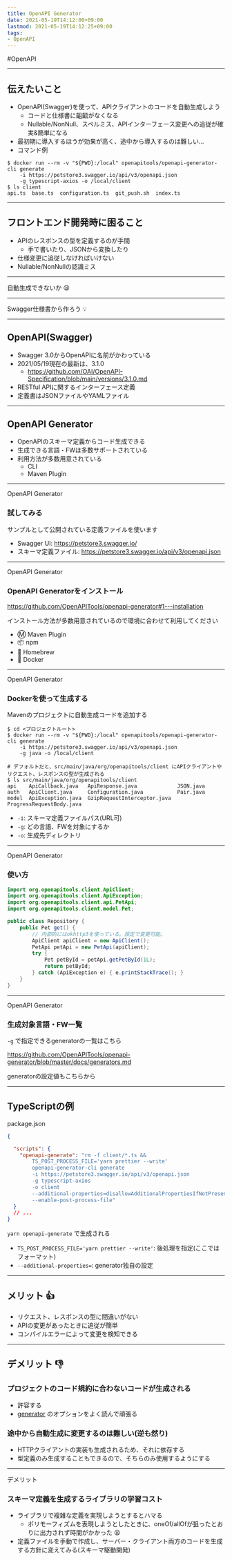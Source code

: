 ```yaml
---
title: OpenAPI Generator
date: 2021-05-19T14:12:00+09:00
lastmod: 2021-05-19T14:12:25+09:00
tags:
- OpenAPI
---
```


\#OpenAPI

---

## 伝えたいこと

* OpenAPI(Swagger)を使って、APIクライアントのコードを自動生成しよう
  * コードと仕様書に齟齬がなくなる
  * Nullable/NonNull、スペルミス、APIインターフェース変更への追従が確実&簡単になる
* 最初期に導入するほうが効果が高く、途中から導入するのは難しい…
* コマンド例

````shell
$ docker run --rm -v "${PWD}:/local" openapitools/openapi-generator-cli generate
    -i https://petstore3.swagger.io/api/v3/openapi.json
    -g typescript-axios -o /local/client
$ ls client
api.ts  base.ts  configuration.ts  git_push.sh  index.ts
````

---

## フロントエンド開発時に困ること

* APIのレスポンスの型を定義するのが手間
  * 手で書いたり、JSONから変換したり
* 仕様変更に追従しなければいけない
* Nullable/NonNullの認識ミス

---

<!-- _class: center -->

自動生成できないか :tired_face:

---

<!-- _class: center -->

Swagger仕様書から作ろう :bulb:

---

## OpenAPI(Swagger)

* Swagger 3.0からOpenAPIに名前がかわっている
* 2021/05/19現在の最新は、3.1.0
  * <https://github.com/OAI/OpenAPI-Specification/blob/main/versions/3.1.0.md>
* RESTful APIに関するインターフェース定義
* 定義書はJSONファイルやYAMLファイル

---

## OpenAPI Generator

* OpenAPIのスキーマ定義からコード生成できる
* 生成できる言語・FWは多数サポートされている
* 利用方法が多数用意されている
  * CLI
  * Maven Plugin

---

<div class="chapter">OpenAPI Generator</div>

### 試してみる

サンプルとして公開されている定義ファイルを使います

* Swagger UI: <https://petstore3.swagger.io/>
* スキーマ定義ファイル: <https://petstore3.swagger.io/api/v3/openapi.json>

---

<div class="chapter">OpenAPI Generator</div>

### OpenAPI Generatorをインストール

<https://github.com/OpenAPITools/openapi-generator#1---installation>

インストール方法が多数用意されているので環境に合わせて利用してください

* :m: Maven Plugin
* :package: npm
* :beer: Homebrew
* :whale: Docker

---

<div class="chapter">OpenAPI Generator</div>

### Dockerを使って生成する

Mavenのプロジェクトに自動生成コードを追加する

````shell
$ cd <プロジェクトルート>
$ docker run --rm -v "${PWD}:/local" openapitools/openapi-generator-cli generate
    -i https://petstore3.swagger.io/api/v3/openapi.json
    -g java -o /local/client

# デフォルトだと、src/main/java/org/openapitools/client にAPIクライアントやリクエスト、レスポンスの型が生成される 
$ ls src/main/java/org/openapitools/client
api    ApiCallback.java   ApiResponse.java             JSON.java                 
auth   ApiClient.java     Configuration.java           Pair.java                 
model  ApiException.java  GzipRequestInterceptor.java  ProgressRequestBody.java  
````

* `-i`: スキーマ定義ファイルパス(URL可)
* `-g`: どの言語、FWを対象にするか
* `-o`: 生成先ディレクトリ

---

<div class="chapter">OpenAPI Generator</div>

### 使い方

````java
import org.openapitools.client.ApiClient;
import org.openapitools.client.ApiException;
import org.openapitools.client.api.PetApi;
import org.openapitools.client.model.Pet;

public class Repository {
    public Pet get() {
        // 内部的にはokhttp3を使っている。設定で変更可能。
        ApiClient apiClient = new ApiClient();
        PetApi petApi = new PetApi(apiClient);
        try {
            Pet petById = petApi.getPetById(1L);
            return petById;
        } catch (ApiException e) { e.printStackTrace(); }
    }
}
````

---

<div class="chapter">OpenAPI Generator</div>

### 生成対象言語・FW一覧

`-g` で指定できるgeneratorの一覧はこちら

<https://github.com/OpenAPITools/openapi-generator/blob/master/docs/generators.md>

generatorの設定値もこちらから

---

## TypeScriptの例

package.json

````json
{

  "scripts": {
    "openapi-generate": "rm -f client/*.ts && 
        TS_POST_PROCESS_FILE='yarn prettier --write'
        openapi-generator-cli generate 
        -i https://petstore3.swagger.io/api/v3/openapi.json
        -g typescript-axios 
        -o client 
        --additional-properties=disallowAdditionalPropertiesIfNotPresent=false,modelPropertyNaming=camelCase,supportsES6=true,useSingleRequestParameter=true
        --enable-post-process-file"
  }
  // ...
}
````

`yarn openapi-generate` で生成される

* `TS_POST_PROCESS_FILE='yarn prettier --write'`: 後処理を指定(ここではフォーマット)
* `--additional-properties=`: generator独自の設定

---

## メリット :+1:

* リクエスト、レスポンスの型に間違いがない
* APIの変更があったときに追従が簡単
* コンパイルエラーによって変更を検知できる

---

## デメリット :-1:

### プロジェクトのコード規約に合わないコードが生成される

* 許容する
* [generator](https://github.com/OpenAPITools/openapi-generator/blob/master/docs/generators/typescript-axios.md) のオプションをよく読んで頑張る

### 途中から自動生成に変更するのは難しい(逆も然り)

* HTTPクライアントの実装も生成されるため、それに依存する
* 型定義のみ生成することもできるので、そちらのみ使用するようにする

---

<div class="chapter">デメリット</div>

### スキーマ定義を生成するライブラリの学習コスト

* ライブラリで複雑な定義を実現しようとするとハマる
  * ポリモーフィズムを表現しようとしたときに、oneOf/allOfが狙ったとおりに出力されず時間がかかった :tired_face:
* 定義ファイルを手動で作成し、サーバー・クライアント両方のコードを生成する方針に変えてみる(スキーマ駆動開発)
